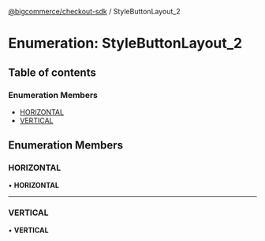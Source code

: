 [@bigcommerce/checkout-sdk](../README.md) / StyleButtonLayout_2

# Enumeration: StyleButtonLayout\_2

## Table of contents

### Enumeration Members

- [HORIZONTAL](StyleButtonLayout_2.md#horizontal)
- [VERTICAL](StyleButtonLayout_2.md#vertical)

## Enumeration Members

### HORIZONTAL

• **HORIZONTAL**

___

### VERTICAL

• **VERTICAL**
